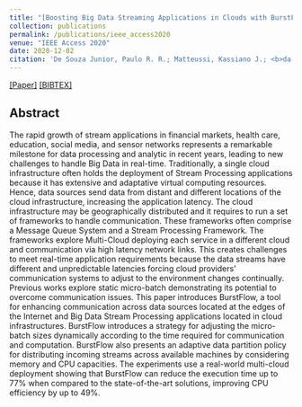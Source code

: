 ```yaml
---
title: "[Boosting Big Data Streaming Applications in Clouds with BurstFlow](https://ieeexplore.ieee.org/document/9281110)"
collection: publications
permalink: /publications/ieee_access2020
venue: "IEEE Access 2020"
date: 2020-12-02
citation: 'De Souza Junior, Paulo R. R.; Matteussi, Kassiano J.; <b>da Silva Veith, Alexandre</b>; Zanchetta, Breno F.; R. Q. Leithardt, Valderi; Lozano M., Álvaro; P. de Freitas, Edison; dos Anjos, Julio C. S.; R. Geyer, Claudio F.'
---
```

[[Paper]](http://aveith.github.io/files/ieee_access2020.pdf) [[BIBTEX]](http://aveith.github.io/files/ieee_access2020.bib)



## Abstract
The rapid growth of stream applications in financial markets, health care, education, social media, and sensor networks represents a remarkable milestone for data processing and analytic in recent years, leading to new challenges to handle Big Data in real-time. Traditionally, a single cloud infrastructure often holds the deployment of Stream Processing  applications because it has extensive and adaptative virtual computing resources.  Hence, data sources send data from distant and different locations of the cloud infrastructure, increasing the application latency. The cloud infrastructure may be geographically distributed and it requires to run a set of frameworks to handle communication. These frameworks often comprise a Message Queue System and a Stream Processing Framework. The frameworks explore Multi-Cloud deploying each service in a different cloud and communication via high latency network links.  This creates challenges to meet real-time application requirements because the data streams have different and unpredictable latencies forcing cloud providers' communication systems to adjust to the environment changes continually. Previous works explore static micro-batch demonstrating its potential to overcome communication issues. This paper introduces BurstFlow, a tool for enhancing communication across data sources located at the edges of the Internet and Big Data Stream Processing applications located in cloud infrastructures. BurstFlow introduces a strategy for adjusting the micro-batch sizes dynamically according to the time required for communication and computation. BurstFlow also presents an adaptive data partition policy for distributing incoming streams across available machines by considering memory and CPU capacities. The experiments use a real-world multi-cloud deployment showing that BurstFlow can reduce the execution time up to 77% when compared to the state-of-the-art solutions, improving CPU efficiency by up to 49%.



